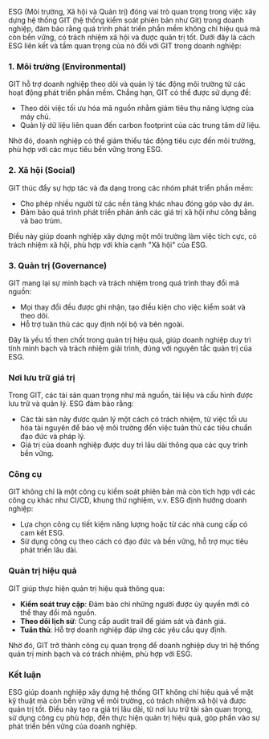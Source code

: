 ESG (Môi trường, Xã hội và Quản trị) đóng vai trò quan trọng trong việc xây dựng hệ thống GIT (hệ thống kiểm soát phiên bản như Git) trong doanh nghiệp, đảm bảo rằng quá trình phát triển phần mềm không chỉ hiệu quả mà còn bền vững, có trách nhiệm xã hội và được quản trị tốt. Dưới đây là cách ESG liên kết và tầm quan trọng của nó đối với GIT trong doanh nghiệp:

### 1. Môi trường (Environmental)

GIT hỗ trợ doanh nghiệp theo dõi và quản lý tác động môi trường từ các hoạt động phát triển phần mềm. Chẳng hạn, GIT có thể được sử dụng để:

- Theo dõi việc tối ưu hóa mã nguồn nhằm giảm tiêu thụ năng lượng của máy chủ.
- Quản lý dữ liệu liên quan đến carbon footprint của các trung tâm dữ liệu.

Nhờ đó, doanh nghiệp có thể giảm thiểu tác động tiêu cực đến môi trường, phù hợp với các mục tiêu bền vững trong ESG.

### 2. Xã hội (Social)

GIT thúc đẩy sự hợp tác và đa dạng trong các nhóm phát triển phần mềm:

- Cho phép nhiều người từ các nền tảng khác nhau đóng góp vào dự án.
- Đảm bảo quá trình phát triển phản ánh các giá trị xã hội như công bằng và bao trùm.

Điều này giúp doanh nghiệp xây dựng một môi trường làm việc tích cực, có trách nhiệm xã hội, phù hợp với khía cạnh "Xã hội" của ESG.

### 3. Quản trị (Governance)

GIT mang lại sự minh bạch và trách nhiệm trong quá trình thay đổi mã nguồn:

- Mọi thay đổi đều được ghi nhận, tạo điều kiện cho việc kiểm soát và theo dõi.
- Hỗ trợ tuân thủ các quy định nội bộ và bên ngoài.

Đây là yếu tố then chốt trong quản trị hiệu quả, giúp doanh nghiệp duy trì tính minh bạch và trách nhiệm giải trình, đúng với nguyên tắc quản trị của ESG.

### Nơi lưu trữ giá trị

Trong GIT, các tài sản quan trọng như mã nguồn, tài liệu và cấu hình được lưu trữ và quản lý. ESG đảm bảo rằng:

- Các tài sản này được quản lý một cách có trách nhiệm, từ việc tối ưu hóa tài nguyên để bảo vệ môi trường đến việc tuân thủ các tiêu chuẩn đạo đức và pháp lý.
- Giá trị của doanh nghiệp được duy trì lâu dài thông qua các quy trình bền vững.

### Công cụ

GIT không chỉ là một công cụ kiểm soát phiên bản mà còn tích hợp với các công cụ khác như CI/CD, khung thử nghiệm, v.v. ESG định hướng doanh nghiệp:

- Lựa chọn công cụ tiết kiệm năng lượng hoặc từ các nhà cung cấp có cam kết ESG.
- Sử dụng công cụ theo cách có đạo đức và bền vững, hỗ trợ mục tiêu phát triển lâu dài.

### Quản trị hiệu quả

GIT giúp thực hiện quản trị hiệu quả thông qua:

- **Kiểm soát truy cập**: Đảm bảo chỉ những người được ủy quyền mới có thể thay đổi mã nguồn.
- **Theo dõi lịch sử**: Cung cấp audit trail để giám sát và đánh giá.
- **Tuân thủ**: Hỗ trợ doanh nghiệp đáp ứng các yêu cầu quy định.

Nhờ đó, GIT trở thành công cụ quan trọng để doanh nghiệp duy trì hệ thống quản trị minh bạch và có trách nhiệm, phù hợp với ESG.

### Kết luận

ESG giúp doanh nghiệp xây dựng hệ thống GIT không chỉ hiệu quả về mặt kỹ thuật mà còn bền vững về môi trường, có trách nhiệm xã hội và được quản trị tốt. Điều này tạo ra giá trị lâu dài, từ nơi lưu trữ tài sản quan trọng, sử dụng công cụ phù hợp, đến thực hiện quản trị hiệu quả, góp phần vào sự phát triển bền vững của doanh nghiệp.
